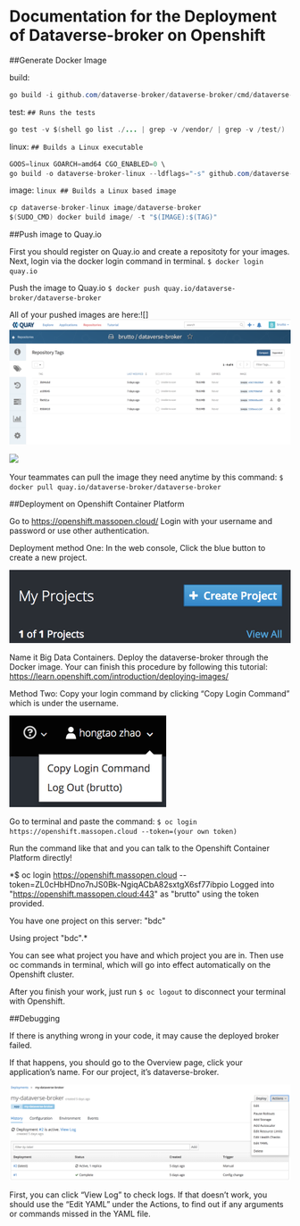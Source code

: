 # Documentation for the Deployment of Dataverse-broker on Openshift


##Generate Docker Image

build:
```actionscript
go build -i github.com/dataverse-broker/dataverse-broker/cmd/dataverse-broker
```

test: `## Runs the tests`
```actionscript
go test -v $(shell go list ./... | grep -v /vendor/ | grep -v /test/)
```

linux: `## Builds a Linux executable`
```actionscript
GOOS=linux GOARCH=amd64 CGO_ENABLED=0 \
go build -o dataverse-broker-linux --ldflags="-s" github.com/dataverse-broker/dataverse-broker/cmd/dataverse-broker
```

image: `linux ## Builds a Linux based image`
```actionscript
cp dataverse-broker-linux image/dataverse-broker
$(SUDO_CMD) docker build image/ -t "$(IMAGE):$(TAG)"
```


##Push image to Quay.io


First you should register on Quay.io and create a repositoty for your images.
Next, login via the docker login command in terminal.
`$ docker login quay.io`

Push the image to Quay.io
`$ docker push quay.io/dataverse-broker/dataverse-broker`

All of your pushed images are here:![]
![](https://github.com/bruttozz/airmules/blob/master/3.png)

![](https://img.shields.io/github/stars/pandao/editor.md.svg)

Your teammates can pull the image they need anytime by this command:
`$ docker pull quay.io/dataverse-broker/dataverse-broker`


##Deployment on Openshift Container Platform

Go to https://openshift.massopen.cloud/
Login with your username and password or use other authentication.

Deployment method One:
In the web console, Click the blue button to create a new project.

![](https://github.com/bruttozz/airmules/blob/master/4.png)

Name it Big Data Containers.
Deploy the dataverse-broker through the Docker image.
Your can finish this procedure by following this tutorial:
https://learn.openshift.com/introduction/deploying-images/

Method Two:
Copy your login command by clicking “Copy Login Command” which is under the username.

![](https://github.com/bruttozz/airmules/blob/master/2.png)

Go to terminal and paste the command:
`$ oc login https://openshift.massopen.cloud --token=(your own token)`

Run the command like that and you can talk to the Openshift Container Platform directly!

*$ oc login https://openshift.massopen.cloud --token=ZL0cHbHDno7nJS0Bk-NgiqACbA82sxtgX6sf77ibpio
Logged into "https://openshift.massopen.cloud:443" as "brutto" using the token provided.

You have one project on this server: "bdc"

Using project "bdc".*

You can see what project you have and which project you are in.
Then use oc commands in terminal, which will go into effect automatically on the Openshift cluster.

After you finish your work, just run `$ oc logout` to disconnect your terminal with Openshift.


##Debugging

If there is anything wrong in your code, it may cause the deployed broker failed.

If that happens, you should go to the Overview page, click your application’s name. For our project, it’s dataverse-broker.

![](https://github.com/bruttozz/airmules/blob/master/1.png)

First, you can click “View Log” to check logs. If that doesn’t work, you should use the “Edit YAML” under the Actions, to find out if any arguments or commands missed in the YAML file.
